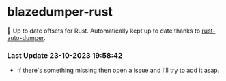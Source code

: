 # blazedumper-rust

🚀 Up to date offsets for Rust. Automatically kept up to date thanks to [rust-auto-dumper](https://github.com/Akandesh/rust-auto-dumper).


### Last Update 23-10-2023 19:58:42
- If there's something missing then open a issue and i'll try to add it asap.